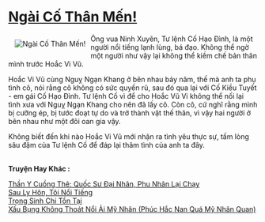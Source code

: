 <a href="https://utruyen.com/ngai-co-than-men/23542/" title="Ngài Cố Thân Mến!"><h1>Ngài Cố Thân Mến!</h1></a><div style="display:table"><img align="right" style="float: left; padding: 10px;" src="https://utruyen.com/images/story/200x260/ngai-co-than-men.jpg" alt="Ngài Cố Thân Mến!">Ông vua Ninh Xuyên, Tư lệnh Cố Hạo Đình, là một người nổi tiếng lạnh lùng, bá đạo. Không thể ngờ một người như vậy lại không thể kiềm chế bản thân mình trước Hoắc Vi Vũ.<p></p>Hoắc Vi Vũ cùng Nguỵ Ngạn Khang ở bên nhau bảy năm, thế mà anh ta phụ tình cô, nói rằng cô không có sức quyến rũ, sau đó qua lại với Cố Kiều Tuyết - em gái Cố Hạo Đình. Tư lệnh Cố vì để cho Hoắc Vũ Vi không thể nối lại tình xưa với Nguỵ Ngạn Khang cho nên đã lấy cô. Còn cô, cứ nghĩ rằng mình bị cưỡng ép, bị tước đoạt tự do và trở thành vật thế thân, vì vậy hai người ở bên nhau như một đôi oan gia vậy.<p></p>Không biết đến khi nào Hoắc Vi Vũ mới nhận ra tình yêu thực sự, tấm lòng sâu đậm của Tư lệnh Cố để đáp lại thâm tình của anh ta đây.</div><p><br><b>Truyện Hay Khác :</b></p><a href="https://utruyen.com/than-y-cuong-the-quoc-su-dai-nhan-phu-nhan-lai-chay/22029/" alt="Thần Y Cuồng Thê: Quốc Sư Đại Nhân, Phu Nhân Lại Chạy">Thần Y Cuồng Thê: Quốc Sư Đại Nhân, Phu Nhân Lại Chạy</a><br/><a href="https://github.com/mlquan/truyenhay/tree/master/truyenhay/25435/" alt="Sau Ly Hôn, Tôi Nổi Tiếng">Sau Ly Hôn, Tôi Nổi Tiếng</a><br/><a href="https://github.com/quanluxury/truyenhot/tree/master/truyenhay/5295/" alt="Trọng Sinh Chi Tồn Tại">Trọng Sinh Chi Tồn Tại</a><br/><a href="https://github.com/quanluxury/ngontinh_sac/tree/master/truyenhay/24659/" alt="Xấu Bụng Không Thoát Nổi Ải Mỹ Nhân (Phúc Hắc Nan Quá Mỹ Nhân Quan)">Xấu Bụng Không Thoát Nổi Ải Mỹ Nhân (Phúc Hắc Nan Quá Mỹ Nhân Quan)</a><br/>
